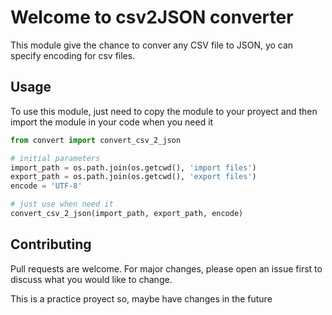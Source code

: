 # Welcome to csv2JSON converter 

This module give the chance to conver any CSV file to JSON, yo can specify encoding for csv files.

## Usage

To use this module, just need to copy the module to your proyect and then import the module in your code when you need it
```python
from convert import convert_csv_2_json

# initial parameters
import_path = os.path.join(os.getcwd(), 'import files')
export_path = os.path.join(os.getcwd(), 'export files')
encode = 'UTF-8'

# just use when need it
convert_csv_2_json(import_path, export_path, encode)
```

## Contributing

Pull requests are welcome. For major changes, please open an issue first
to discuss what you would like to change.

This is a practice proyect so, maybe have changes in the future